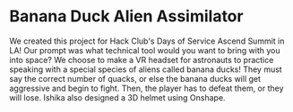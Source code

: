 # Banana Duck Alien Assimilator

We created this project for Hack Club's Days of Service Ascend Summit in LA! Our prompt was what technical tool would you want to bring with you into space? 
We choose to make a VR headset for astronauts to practice speaking with a special species of aliens called banana ducks! They must say the correct number of quacks, 
or else the banana ducks will get aggressive and begin to fight. Then, the player has to defeat them, or they will lose. Ishika also designed a 3D helmet using Onshape.
